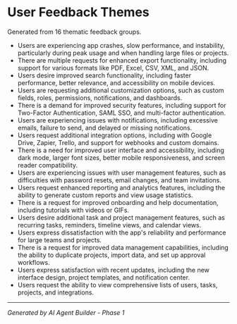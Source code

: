 # User Feedback Themes

Generated from 16 thematic feedback groups.

- Users are experiencing app crashes, slow performance, and instability, particularly during peak usage and when handling large files or projects.
- There are multiple requests for enhanced export functionality, including support for various formats like PDF, Excel, CSV, XML, and JSON.
- Users desire improved search functionality, including faster performance, better relevance, and accessibility on mobile devices.
- Users are requesting additional customization options, such as custom fields, roles, permissions, notifications, and dashboards.
- There is a demand for improved security features, including support for Two-Factor Authentication, SAML SSO, and multi-factor authentication.
- Users are experiencing issues with notifications, including excessive emails, failure to send, and delayed or missing notifications.
- Users request additional integration options, including with Google Drive, Zapier, Trello, and support for webhooks and custom domains.
- There is a need for improved user interface and accessibility, including dark mode, larger font sizes, better mobile responsiveness, and screen reader compatibility.
- Users are experiencing issues with user management features, such as difficulties with password resets, email changes, and team invitations.
- Users request enhanced reporting and analytics features, including the ability to generate custom reports and view usage statistics.
- There is a request for improved onboarding and help documentation, including tutorials with videos or GIFs.
- Users desire additional task and project management features, such as recurring tasks, reminders, timeline views, and calendar views.
- Users express dissatisfaction with the app's reliability and performance for large teams and projects.
- There is a request for improved data management capabilities, including the ability to duplicate projects, import data, and set up approval workflows.
- Users express satisfaction with recent updates, including the new interface design, project templates, and notification center.
- Users request the ability to view comprehensive lists of users, tasks, projects, and integrations.

---
*Generated by AI Agent Builder - Phase 1*